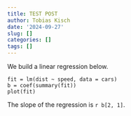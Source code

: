```yaml
---
title: TEST POST
author: Tobias Kisch
date: '2024-09-27'
slug: []
categories: []
tags: []
---
```


We build a linear regression below.

```{r}
fit = lm(dist ~ speed, data = cars)
b = coef(summary(fit))
plot(fit)
```

The slope of the regression is `r b[2, 1]`.